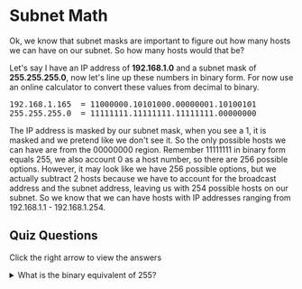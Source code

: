 # Subnet Math

Ok, we know that subnet masks are important to figure out how many hosts we can have on our subnet. So how many hosts would that be? 

Let's say I have an IP address of <b>192.168.1.0</b> and a subnet mask of <b>255.255.255.0</b>, now let's line up these numbers in binary form. For now use an online calculator to convert these values from decimal to binary.

<pre>
192.168.1.165  = 11000000.10101000.00000001.10100101
255.255.255.0  = 11111111.11111111.11111111.00000000
</pre>

The IP address is masked by our subnet mask, when you see a 1, it is masked and we pretend like we don't see it. So the only possible hosts we can have are from the 00000000 region. Remember 11111111 in binary form equals 255, we also account 0 as a host number, so there are 256 possible options. However, it may look like we have 256 possible options, but we actually subtract 2 hosts because we have to account for the broadcast address and the subnet address, leaving us with 254 possible hosts on our subnet. So we know that we can have hosts with IP addresses ranging from 192.168.1.1 - 192.168.1.254.

## Quiz Questions 

Click the right arrow to view the answers

<details>
<summary>What is the binary equivalent of 255?</summary>
11111111
</details>
